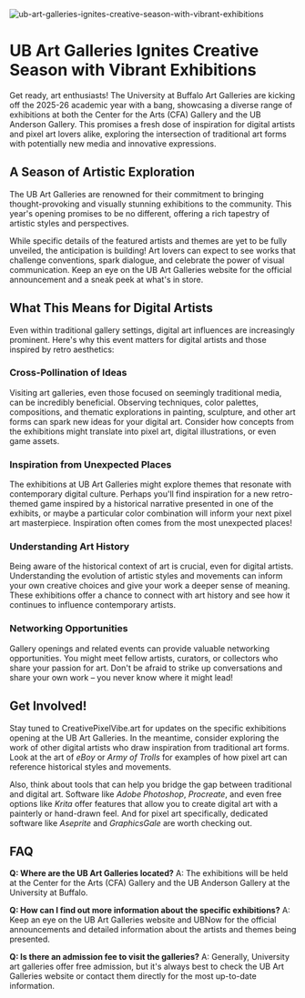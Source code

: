 ![ub-art-galleries-ignites-creative-season-with-vibrant-exhibitions](https://images.pexels.com/photos/30282087/pexels-photo-30282087.jpeg?auto=compress&cs=tinysrgb&fit=crop&h=627&w=1200)

# UB Art Galleries Ignites Creative Season with Vibrant Exhibitions

Get ready, art enthusiasts! The University at Buffalo Art Galleries are kicking off the 2025-26 academic year with a bang, showcasing a diverse range of exhibitions at both the Center for the Arts (CFA) Gallery and the UB Anderson Gallery. This promises a fresh dose of inspiration for digital artists and pixel art lovers alike, exploring the intersection of traditional art forms with potentially new media and innovative expressions.

## A Season of Artistic Exploration

The UB Art Galleries are renowned for their commitment to bringing thought-provoking and visually stunning exhibitions to the community. This year's opening promises to be no different, offering a rich tapestry of artistic styles and perspectives.

While specific details of the featured artists and themes are yet to be fully unveiled, the anticipation is building! Art lovers can expect to see works that challenge conventions, spark dialogue, and celebrate the power of visual communication. Keep an eye on the UB Art Galleries website for the official announcement and a sneak peek at what's in store.

## What This Means for Digital Artists

Even within traditional gallery settings, digital art influences are increasingly prominent. Here's why this event matters for digital artists and those inspired by retro aesthetics:

### Cross-Pollination of Ideas

Visiting art galleries, even those focused on seemingly traditional media, can be incredibly beneficial. Observing techniques, color palettes, compositions, and thematic explorations in painting, sculpture, and other art forms can spark new ideas for your digital art. Consider how concepts from the exhibitions might translate into pixel art, digital illustrations, or even game assets.

### Inspiration from Unexpected Places

The exhibitions at UB Art Galleries might explore themes that resonate with contemporary digital culture. Perhaps you'll find inspiration for a new retro-themed game inspired by a historical narrative presented in one of the exhibits, or maybe a particular color combination will inform your next pixel art masterpiece. Inspiration often comes from the most unexpected places!

### Understanding Art History

Being aware of the historical context of art is crucial, even for digital artists. Understanding the evolution of artistic styles and movements can inform your own creative choices and give your work a deeper sense of meaning. These exhibitions offer a chance to connect with art history and see how it continues to influence contemporary artists.

### Networking Opportunities

Gallery openings and related events can provide valuable networking opportunities. You might meet fellow artists, curators, or collectors who share your passion for art. Don't be afraid to strike up conversations and share your own work – you never know where it might lead!

## Get Involved!

Stay tuned to CreativePixelVibe.art for updates on the specific exhibitions opening at the UB Art Galleries. In the meantime, consider exploring the work of other digital artists who draw inspiration from traditional art forms. Look at the art of *eBoy* or *Army of Trolls* for examples of how pixel art can reference historical styles and movements.

Also, think about tools that can help you bridge the gap between traditional and digital art. Software like *Adobe Photoshop*, *Procreate*, and even free options like *Krita* offer features that allow you to create digital art with a painterly or hand-drawn feel. And for pixel art specifically, dedicated software like *Aseprite* and *GraphicsGale* are worth checking out.

## FAQ

**Q: Where are the UB Art Galleries located?**
A: The exhibitions will be held at the Center for the Arts (CFA) Gallery and the UB Anderson Gallery at the University at Buffalo.

**Q: How can I find out more information about the specific exhibitions?**
A: Keep an eye on the UB Art Galleries website and UBNow for the official announcements and detailed information about the artists and themes being presented.

**Q: Is there an admission fee to visit the galleries?**
A: Generally, University art galleries offer free admission, but it's always best to check the UB Art Galleries website or contact them directly for the most up-to-date information.
